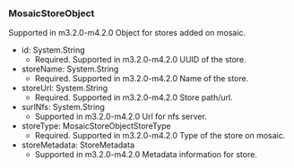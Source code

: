 ### MosaicStoreObject
Supported in m3.2.0-m4.2.0
  Object for stores added on mosaic.

- id: System.String
  - Required. Supported in m3.2.0-m4.2.0
  UUID of the store.
- storeName: System.String
  - Required. Supported in m3.2.0-m4.2.0
  Name of the store.
- storeUrl: System.String
  - Required. Supported in m3.2.0-m4.2.0
  Store path/url.
- surlNfs: System.String
  - Supported in m3.2.0-m4.2.0
  Url for nfs server.
- storeType: MosaicStoreObjectStoreType
  - Required. Supported in m3.2.0-m4.2.0
  Type of the store on mosaic.
- storeMetadata: StoreMetadata
  - Supported in m3.2.0-m4.2.0
  Metadata information for store.
